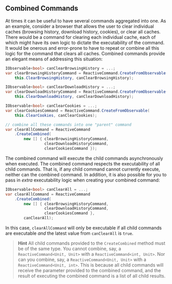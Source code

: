 ## Combined Commands

At times it can be useful to have several commands aggregated into one. As an example, consider a browser that allows the user to clear individual caches \(browsing history, download history, cookies\), or clear all caches. There would be a command for clearing each individual cache, each of which might have its own logic to dictate the executability of the command. It would be onerous and error-prone to have to repeat or combine all this logic for the command that clears all caches. Combined commands provide an elegant means of addressing this situation:

```cs
IObservable<bool> canClearBrowsingHistory = ...;
var clearBrowsingHistoryCommand = ReactiveCommand.CreateFromObservable(
    this.ClearBrowsingHistory, canClearBrowsingHistory);

IObservable<bool> canClearDownloadHistory = ...;
var clearDownloadHistoryCommand = ReactiveCommand.CreateFromObservable(
    this.ClearDownloadHistory, canClearDownloadHistory);

IObservable<bool> canClearCookies = ...;
var clearCookiesCommand = ReactiveCommand.CreateFromObservable(
    this.ClearCookies, canClearCookies);

// combine all these commands into one "parent" command
var clearAllCommand = ReactiveCommand
    .CreateCombined(
        new [] { clearBrowsingHistoryCommand, 
                 clearDownloadHistoryCommand, 
                 clearCookiesCommand });
```

The combined command will execute the child commands asynchronously when executed. The combined command respects the executability of all child commands. That is, if any child command cannot currently execute, neither can the combined command. In addition, it is also possible for you to pass in _extra_ executability logic when creating your combined command:

```cs
IObservable<bool> canClearAll = ...;
var clearAllCommand = ReactiveCommand
    .CreateCombined(
        new [] { clearBrowsingHistoryCommand, 
                 clearDownloadHistoryCommand, 
                 clearCookiesCommand },
        canClearAll);
```

In this case, `clearAllCommand` will only be executable if all child commands are executable _and_ the latest value from `canClearAll` is `true`.

> **Hint** All child commands provided to the `CreateCombined` method must be of the same type. You cannot combine, say, a `ReactiveCommand<Unit, Unit>` with a `ReactiveCommand<int, Unit>`. Nor can you combine, say, a `ReactiveCommand<Unit, Unit>` with a `ReactiveCommand<Unit, int>`. This is because all child commands will receive the parameter provided to the combined command, and the result of executing the combined command is a list of all child results.




